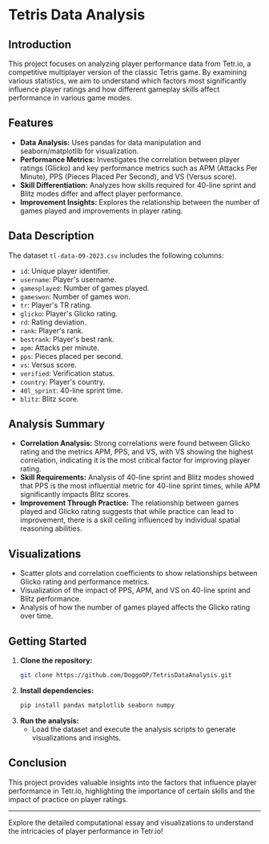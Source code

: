 # Tetris Data Analysis

## Introduction
This project focuses on analyzing player performance data from Tetr.io, a competitive multiplayer version of the classic Tetris game. By examining various statistics, we aim to understand which factors most significantly influence player ratings and how different gameplay skills affect performance in various game modes.

## Features
- **Data Analysis:** Uses pandas for data manipulation and seaborn/matplotlib for visualization.
- **Performance Metrics:** Investigates the correlation between player ratings (Glicko) and key performance metrics such as APM (Attacks Per Minute), PPS (Pieces Placed Per Second), and VS (Versus score).
- **Skill Differentiation:** Analyzes how skills required for 40-line sprint and Blitz modes differ and affect player performance.
- **Improvement Insights:** Explores the relationship between the number of games played and improvements in player rating.

## Data Description
The dataset `tl-data-09-2023.csv` includes the following columns:
- `id`: Unique player identifier.
- `username`: Player's username.
- `gamesplayed`: Number of games played.
- `gameswon`: Number of games won.
- `tr`: Player's TR rating.
- `glicko`: Player's Glicko rating.
- `rd`: Rating deviation.
- `rank`: Player's rank.
- `bestrank`: Player's best rank.
- `apm`: Attacks per minute.
- `pps`: Pieces placed per second.
- `vs`: Versus score.
- `verified`: Verification status.
- `country`: Player's country.
- `40l_sprint`: 40-line sprint time.
- `blitz`: Blitz score.

## Analysis Summary
- **Correlation Analysis:** Strong correlations were found between Glicko rating and the metrics APM, PPS, and VS, with VS showing the highest correlation, indicating it is the most critical factor for improving player rating.
- **Skill Requirements:** Analysis of 40-line sprint and Blitz modes showed that PPS is the most influential metric for 40-line sprint times, while APM significantly impacts Blitz scores.
- **Improvement Through Practice:** The relationship between games played and Glicko rating suggests that while practice can lead to improvement, there is a skill ceiling influenced by individual spatial reasoning abilities.

## Visualizations
- Scatter plots and correlation coefficients to show relationships between Glicko rating and performance metrics.
- Visualization of the impact of PPS, APM, and VS on 40-line sprint and Blitz performance.
- Analysis of how the number of games played affects the Glicko rating over time.

## Getting Started
1. **Clone the repository:**
   ```bash
   git clone https://github.com/DoggoOP/TetrisDataAnalysis.git
   ```
2. **Install dependencies:**
   ```bash
   pip install pandas matplotlib seaborn numpy
   ```
3. **Run the analysis:**
   - Load the dataset and execute the analysis scripts to generate visualizations and insights.

## Conclusion
This project provides valuable insights into the factors that influence player performance in Tetr.io, highlighting the importance of certain skills and the impact of practice on player ratings.

---

Explore the detailed computational essay and visualizations to understand the intricacies of player performance in Tetr.io!
